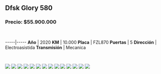 ## Dfsk Glory 580

### Precio: $55.900.000

<p>&nbsp;</p>

-----|-----
**Año** | 2020
**KM** | 10.000
**Placa** | FZL870
**Puertas** | 5
**Dirección** | Electroasistida
**Transmisión** | Mecanica


<p>&nbsp;</p>

<img src="images/Dfsk Glory 580 - 0.0004.jpg?raw=true"/>
<img src="images/Dfsk Glory 580 - 0.0192.jpg?raw=true"/>
<img src="images/Dfsk Glory 580 - 0.0612.jpg?raw=true"/>
<img src="images/Dfsk Glory 580 - 0.317.jpg?raw=true"/>
<img src="images/Dfsk Glory 580 - 0.3955.jpg?raw=true"/>
<img src="images/Dfsk Glory 580 - 0.4544.jpg?raw=true"/>
<img src="images/Dfsk Glory 580 - 0.5128.jpg?raw=true"/>
<img src="images/Dfsk Glory 580 - 0.5335.jpg?raw=true"/>
<img src="images/Dfsk Glory 580 - 0.5341.jpg?raw=true"/>
<img src="images/Dfsk Glory 580 - 0.5785.jpg?raw=true"/>
<img src="images/Dfsk Glory 580 - 0.7272.jpg?raw=true"/>
<img src="images/Dfsk Glory 580 - 0.8722.jpg?raw=true"/>
<img src="images/Dfsk Glory 580 - 0.9545.jpg?raw=true"/>
<img src="images/Dfsk Glory 580 - 0.9966.jpg?raw=true"/>




